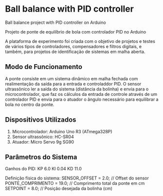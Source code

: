 # Ball balance with PID controller
Ball balance project with PID controller on Arduino

Projeto de ponte de equilíbrio de bola com controlador PID no Arduino

A plataforma de experimento foi criada com o objetivo de projetos e testes de vários
tipos de controladores, compensadores e filtros digitais, e também, para projetos de
identificação de sistemas em malha aberta.

## Modo de Funcionamento

A ponte consiste em um sistema dinâmico em malha fechada com realimentação da saída
para a entrada e controladdor PID. O sensor ultrassônico ler a saída do sistema (distância da
bolinha) e envia para o microcontrolador, que faz os cálculos da entrada de controle através
de um controlador PID e envia para o atuador o ângulo necessário para equilibrar a bola no 
centro da ponte.

## Dispositivos Utilizados

1. Microcontrolador: Arduino Uno R3 (ATmega328P)
2. Sensor ultrassônico: HC-SR04
3. Atuador: Micro Servo 9g SG90

## Parâmetros do Sistema 

Ganhos do PID:
KP 6.0 
KI 0.04
KD 11.0

Definição física do sistema:
SENSOR_OFFSET = 2.0;       // Offset do sensor
PONTE_COMPRIMENTO = 19.0;  // Comprimento total da ponte em cm
SETPOINT = 8.0;            // Posição desejada da bolinha (cm)
